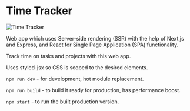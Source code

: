 # Time Tracker

![Time Tracker](https://tasktimer.tech/static/demo.png)

Web app which uses Server-side rendering (SSR) with the help of Next.js and Express,
and React for Single Page Application (SPA) functionality.

Track time on tasks and projects with this web app.

Uses styled-jsx so CSS is scoped to the desired elements.

`npm run dev` - for development, hot module replacement.

`npm run build` - to build it ready for production, has performance boost.

`npm start` - to run the built production version.
